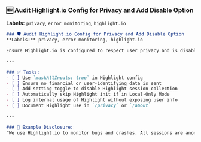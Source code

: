 ### 🆕 Audit Highlight.io Config for Privacy and Add Disable Option

**Labels:** `privacy`, `error monitoring`, `highlight.io`

```markdown
### 🛡️ Audit Highlight.io Config for Privacy and Add Disable Option
**Labels:** privacy, error monitoring, highlight.io

Ensure Highlight.io is configured to respect user privacy and is disabled when Local-Only Mode is enabled.

---

### ✅ Tasks:
- [ ] Use `maskAllInputs: true` in Highlight config
- [ ] Ensure no financial or user-identifying data is sent
- [ ] Add setting toggle to disable Highlight session collection
- [ ] Automatically skip Highlight init if in Local-Only Mode
- [ ] Log internal usage of Highlight without exposing user info
- [ ] Document Highlight use in `/privacy` or `/about`

---

### 📎 Example Disclosure:
“We use Highlight.io to monitor bugs and crashes. All sessions are anonymized and redacted. You can disable this in Settings.”

```

